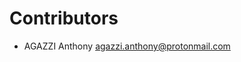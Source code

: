 # Contributors

* AGAZZI Anthony [agazzi.anthony@protonmail.com](mailto:agazzi.anthony@protonmail.com)

